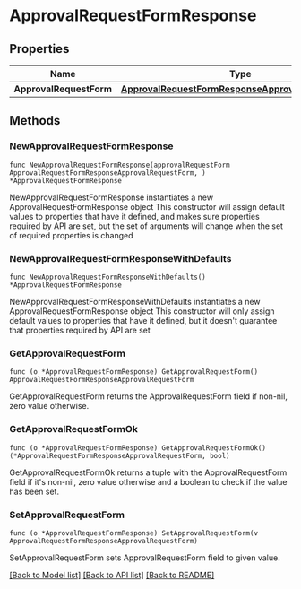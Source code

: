 # ApprovalRequestFormResponse

## Properties

Name | Type | Description | Notes
------------ | ------------- | ------------- | -------------
**ApprovalRequestForm** | [**ApprovalRequestFormResponseApprovalRequestForm**](ApprovalRequestFormResponseApprovalRequestForm.md) |  | 

## Methods

### NewApprovalRequestFormResponse

`func NewApprovalRequestFormResponse(approvalRequestForm ApprovalRequestFormResponseApprovalRequestForm, ) *ApprovalRequestFormResponse`

NewApprovalRequestFormResponse instantiates a new ApprovalRequestFormResponse object
This constructor will assign default values to properties that have it defined,
and makes sure properties required by API are set, but the set of arguments
will change when the set of required properties is changed

### NewApprovalRequestFormResponseWithDefaults

`func NewApprovalRequestFormResponseWithDefaults() *ApprovalRequestFormResponse`

NewApprovalRequestFormResponseWithDefaults instantiates a new ApprovalRequestFormResponse object
This constructor will only assign default values to properties that have it defined,
but it doesn't guarantee that properties required by API are set

### GetApprovalRequestForm

`func (o *ApprovalRequestFormResponse) GetApprovalRequestForm() ApprovalRequestFormResponseApprovalRequestForm`

GetApprovalRequestForm returns the ApprovalRequestForm field if non-nil, zero value otherwise.

### GetApprovalRequestFormOk

`func (o *ApprovalRequestFormResponse) GetApprovalRequestFormOk() (*ApprovalRequestFormResponseApprovalRequestForm, bool)`

GetApprovalRequestFormOk returns a tuple with the ApprovalRequestForm field if it's non-nil, zero value otherwise
and a boolean to check if the value has been set.

### SetApprovalRequestForm

`func (o *ApprovalRequestFormResponse) SetApprovalRequestForm(v ApprovalRequestFormResponseApprovalRequestForm)`

SetApprovalRequestForm sets ApprovalRequestForm field to given value.



[[Back to Model list]](../README.md#documentation-for-models) [[Back to API list]](../README.md#documentation-for-api-endpoints) [[Back to README]](../README.md)


